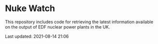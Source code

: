 # Nuke Watch

This repository includes code for retrieving the latest information available on the output of EDF nuclear power plants in the UK.

Last updated: 2021-08-14 21:06